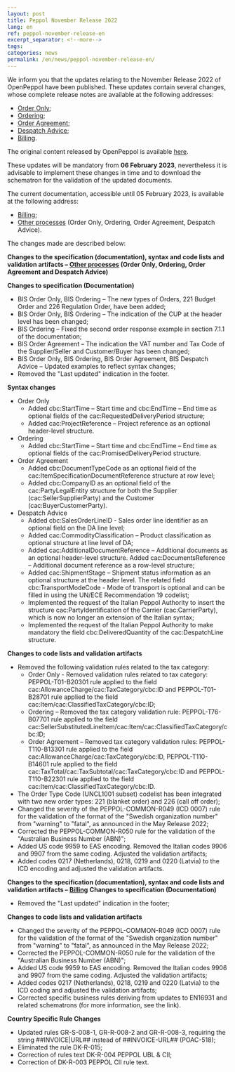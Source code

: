 ```yaml
---
layout: post
title: Peppol November Release 2022
lang: en
ref: peppol-november-release-en
excerpt_separator: <!--more-->
tags:
categories: news
permalink: /en/news/peppol-november-release-en/
---
```

We inform you that the updates relating to the November Release 2022 of OpenPeppol have been published. These updates contain several changes, whose complete release notes are available at the following addresses: 
 - [Order Only](https://peppol-docs.agid.gov.it/docs-next-release/docs/ENG/others/guides/release-notes-it/3-order-only/main.html);
 - [Ordering](https://peppol-docs.agid.gov.it/docs-next-release/docs/ENG/others/guides/release-notes-it/28-ordering/main.html);
 - [Order Agreement](https://peppol-docs.agid.gov.it/docs/docs/ENG/others/guides/release-notes-it/42-orderagreement/main.html);
 - [Despatch Advice](https://peppol-docs.agid.gov.it/docs/docs/ENG/others/guides/release-notes-it/30-despatchadvice/main.html);
 - [Billing](https://peppol-docs.agid.gov.it/docs/docs/ENG/invoice/guide/release-notes-it/main.html).

The original content released by OpenPeppol is available [here](https://peppol.org/post-award-november-release-publication/).

These updates will be mandatory from **06 February 2023**, nevertheless it is advisable to implement these changes in time and to download the schematron for the validation of the updated documents.
<!--more-->

The current documentation, accessible until 05 February 2023, is available at the following address:
- [Billing](https://peppol-docs.agid.gov.it/docs/my_index_fatt-ENG.jsp);
- [Other processes](https://peppol-docs.agid.gov.it/docs/my_index-ENG.jsp) (Order Only, Ordering, Order Agreement, Despatch Advice).

The changes made are described below:

**Changes to the specification (documentation), syntax and code lists and validation artifacts – [Other processes](https://peppol-docs.agid.gov.it/docs-next-release/my_index-ENG.jsp) (Order Only, Ordering, Order Agreement and Despatch Advice)**

**Changes to specification (Documentation)**
 - BIS Order Only, BIS Ordering – The new types of Orders, 221 Budget Order and 226 Regulation Order, have been added;
 - BIS Order Only, BIS Ordering – The indication of the CUP at the header level has been changed;
 - BIS Ordering – Fixed the second order response example in section 7.1.1 of the documentation;
 - BIS Order Agreement – The indication the VAT number and Tax Code of the Supplier/Seller and Customer/Buyer has been changed;
 - BIS Order Only, BIS Ordering, BIS Order Agreement, BIS Despatch Advice – Updated examples to reflect syntax changes;
 - Removed the "Last updated" indication in the footer.

**Syntax changes**
- Order Only
    - Added cbc:StartTime – Start time and cbc:EndTime – End time as optional fields of the cac:RequestedDeliveryPeriod structure;
    - Added cac:ProjectReference – Project reference as an optional header-level structure.
- Ordering
    - Added cbc:StartTime – Start time and cbc:EndTime – End time as optional fields of the cac:PromisedDeliveryPeriod structure.
- Order Agreement
    - Added cbc:DocumentTypeCode as an optional field of the cac:ItemSpecificationDocumentReference structure at row level;
    - Added cbc:CompanyID as an optional field of the cac:PartyLegalEntity structure for both the Supplier (cac:SellerSupplierParty) and the Customer (cac:BuyerCustomerParty).
- Despatch Advice
    - Added cbc:SalesOrderLineID - Sales order line identifier as an optional field on the DA line level;
    - Added cac:CommodityClassification – Product classification as optional structure at line level of DA;
    - Added cac:AdditionalDocumentReference – Additional documents as an optional header-level structure. Added cac:DocumentsReference – Additional document reference as a row-level structure;
    - Added cac:ShipmentStage – Shipment status information as an optional structure at the header level. The related field cbc:TransportModeCode - Mode of transport is optional and can be filled in using the UN/ECE Recommendation 19 codelist;
    - Implemented the request of the Italian Peppol Authority to insert the structure cac:PartyIdentification of the Carrier (cac:CarrierParty), which is now no longer an extension of the Italian syntax;
    - Implemented the request of the Italian Peppol Authority to make mandatory the field cbc:DeliveredQuantity of the cac:DespatchLine structure.

**Changes to code lists and validation artifacts**
- Removed the following validation rules related to the tax category:
    - Order Only - Removed validation rules related to tax category: PEPPOL-T01-B20301 rule applied to the field cac:AllowanceCharge/cac:TaxCategory/cbc:ID and PEPPOL-T01-B28701 rule applied to the field cac:Item/cac:ClassifiedTaxCategory/cbc:ID;
    - Ordering – Removed the tax category validation rule: PEPPOL-T76-B07701 rule applied to the field cac:SellerSubstitutedLineItem/cac:Item/cac:ClassifiedTaxCategory/cbc:ID;
    - Order Agreement – Removed tax category validation rules: PEPPOL-T110-B13301 rule applied to the field cac:AllowanceCharge/cac:TaxCategory/cbc:ID, PEPPOL-T110-B14601 rule applied to the field cac:TaxTotal/cac:TaxSubtotal/cac:TaxCategory/cbc:ID and PEPPOL-T110-B22301 rule applied to the field cac:Item/cac:ClassifiedTaxCategory/cbc:ID.
- The Order Type Code (UNCL1001 subset) codelist has been integrated with two new order types: 221 (blanket order) and 226 (call off order);
- Changed the severity of the PEPPOL-COMMON-R049 (ICD 0007) rule for the validation of the format of the "Swedish organization number" from "warning" to "fatal", as announced in the May Release 2022;
- Corrected the PEPPOL-COMMON-R050 rule for the validation of the "Australian Business Number (ABN)";
- Added US code 9959 to EAS encoding. Removed the Italian codes 9906 and 9907 from the same coding. Adjusted the validation artifacts;
- Added codes 0217 (Netherlands), 0218, 0219 and 0220 (Latvia) to the ICD encoding and adjusted the validation artifacts.

**Changes to the specification (documentation), syntax and code lists and validation artifacts – [Billing](https://peppol-docs.agid.gov.it/docs-next-release/my_index_fatt-ENG.jsp)**
**Changes to specification (Documentation)**
- Removed the "Last updated" indication in the footer;

**Changes to code lists and validation artifacts**
- Changed the severity of the PEPPOL-COMMON-R049 (ICD 0007) rule for the validation of the format of the "Swedish organization number" from "warning" to "fatal", as announced in the May Release 2022;
- Corrected the PEPPOL-COMMON-R050 rule for the validation of the "Australian Business Number (ABN)";
- Added US code 9959 to EAS encoding. Removed the Italian codes 9906 and 9907 from the same coding. Adjusted the validation artifacts;
- Added codes 0217 (Netherlands), 0218, 0219 and 0220 (Latvia) to the ICD coding and adjusted the validation artifacts;
- Corrected specific business rules deriving from updates to EN16931 and related schematrons (for more information, see the link).

**Country Specific Rule Changes**
- Updated rules GR-S-008-1, GR-R-008-2 and GR-R-008-3, requiring the string ##INVOICE\|URL## instead of ##INVOICE-URL## (POAC-518);
- Eliminated the rule DK-R-015;
- Correction of rules text DK-R-004 PEPPOL UBL & CII;
- Correction of DK-R-003 PEPPOL CII rule text.

